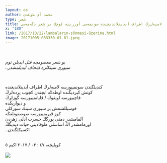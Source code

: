 ```yaml
---
layout: os
author: محمد آی طوغدی
type: شعر
title: لامبەلرڭ اطراف آیدینلاندیغندە سونمەسی أوزرینە كوچك بر شعر دڭەمەسی
x: "180"
link: /2017/10/22/lambaların-sönmesi-üzerine.html
image: 20171005_033330-01-01.jpeg
---
```

<br/>


_بو شعر معصومجە قتل ایدیلن توم_   
_..سیوری سینكلرە ایتحاف ایدیلمشدر_  

<br/>

كندیلگندن 
سونمییورسە لامبەلرڭ اطراف آیدینلاندیغندە  
كونش كیردیگندە اوطەڭە ایچندن كچوب پردەلرڭ  
قاچییورسە اویقوڭ / قاپانمییورسە گوزلرڭ  
و دیواریڭدە  
فوسیللشمش بر سیوری سینك سوركلی  
كوز قیرپمییورسە صوصقونلغڭە  
آلمامشدر دمنی یورگڭ حسرت آدلی زهردن  
اورمامشدر اڭ اساسلی طوقادینی حیات دیدیگڭ  
..اكسیكلگندن  

<br/>
كوپلیجە، ٤٧ : ٠٣ / ۲۰۱۷ اكیم ٥  

<br/>
<br/>

<img src="http://ceriha.com/images/20171005_033330-01-01.jpeg" class="img-responsive" class="img-thumbnail">

<br/>
<br/>
